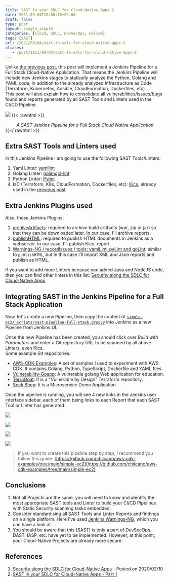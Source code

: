 ```yaml
---
title: SAST in your SDLC for Cloud-Native Apps 2
date: 2021-09-04T10:00:10+02:00
draft: false
type: post
layout: single_simple
categories: [Cloud, SDLC, DevSecOps, Holism]
tags: [SAST]
url: /2021/09/04/sast-in-sdlc-for-cloud-native-apps-2
aliases: 
   - /post/2021/09/04/sast-in-sdlc-for-cloud-native-apps-2
---
```


Unlike [the previous post](/2021/07/06/sast-in-sdlc-for-cloud-native-apps/), this post will implement a Jenkins Pipeline for a Full Stack Cloud-Native Application. That means the Jenkins Pipeline
will include new Jenkins stages to statically analyze the Python, Golang and YAML code, in addition to the already analyzed Infrastructure as Code (Terraform, Kubernetes, Ansible, CloudFormation, Dockerfiles, etc).   
This post will also explain how to consolidate all vulnerabilities/issues/bugs found and reports generated by all SAST Tools and Linters used in the CI/CD Pipeline.

[![](/assets/blog20210904_sast_2/20210904-sast-in-your-cicd-pipeline-full-stack-apps.png)](/assets/blog20210904_sast_2/20210904-sast-in-your-cicd-pipeline-full-stack-apps.png)
{{< rawhtml >}}
<i><center>A SAST Jenkins Pipeline for a Full Stack Cloud Native Application</center></i>
{{</ rawhtml >}}

<!--more--> 

## Extra SAST Tools and Linters used

In this Jenkins Pipeline I am going to use the following SAST Tools/Linters:

1. Yaml Linter: [yamllint](https://github.com/adrienverge/yamllint)
2. Golang Linter: [golangci-lint](https://github.com/golangci/golangci-lint)
3. Python Linter: [Pylint](https://www.pylint.org)
4. IaC (Terraform, K8s, CloudFormation, Dockerfiles, etc): [Kics](https://github.com/checkmarx/kics), already used in the [previous post](/2021/07/06/sast-in-sdlc-for-cloud-native-apps/)

## Extra Jenkins Plugins used

Also, these Jenkins Plugins:
1. [archiveArtifacts](https://www.jenkins.io/doc/pipeline/steps/core): required to archive build artifacts (war, zip or jar) so that they can be downloaded later. In our case, I'll archive reports.
2. [publishHTML](https://www.jenkins.io/doc/pipeline/steps/htmlpublisher): required to publish HTML documents in Jenkins as a webserver. In our case, I'll publish Kics' report.
3. [Warnings-NG / recordIssues / tools: yamlLint, pyLint and goLint](https://www.jenkins.io/doc/pipeline/steps/warnings-ng): similar to `publishHTML`, but in this case I'll import XML and Json reports and publish as HTML.

If you want to add more Linters because you added Java and NodeJS code, then you can find other linters in this list: [Security along the SDLC for Cloud-Native Apps](/2020/02/10/security-along-the-container-based-sdlc/#oss-sec-list).

## Integrating SAST in the Jenkins Pipeline for a Full Stack Application

Now, let's create a new Pipeline, then copy the content of [`simple-ec2/_scripts/sast-pipeline-full-stack.groovy`](../simple-ec2/_scripts/sast-pipeline-full-stack.groovy) into Jenkins as a new Pipeline from Jenkins UI. 

Once the new Pipeline has been created, you should click over *Build with Parameters* and enter a Git repository URL to be scanned by all above Linters, even Kics.   
Some example Git repositories:
* [AWS-CDK-Examples](https://github.com/chilcano/aws-cdk-examples.git): A set of samples I used to experiment with AWS CDK. It contains Golang, Python, TypeScript, Dockerfile and YAML files.
* [Vulnerability-Goapp](https://github.com/Hardw01f/vulnerability-goapp.git): A vulnerable golang Web application for education.
* [TerraGoat](https://github.com/bridgecrewio/terragoat.git): It is a "Vulnerable by Design" Terraform repository.
* [Sock Shop](https://github.com/microservices-demo/microservices-demo.git): It is a Microservice Demo Application.

Once the pipeline is running, you will see 4 new links in the Jenkins user interface sidebar, each of them being links to each Report that each SAST Tool or Linter has generated.

![](/assets/blog20210904_sast_2/20210904-sast-in-your-cicd-pipeline-full-stack-2-aggregate-reports.png)

![](/assets/blog20210904_sast_2/20210904-sast-in-your-cicd-pipeline-full-stack-3-report-yamllint.png)

![](/assets/blog20210904_sast_2/20210904-sast-in-your-cicd-pipeline-full-stack-4-report-pylint.png)

![](/assets/blog20210904_sast_2/20210904-sast-in-your-cicd-pipeline-full-stack-5-report-golint.png)

> If you want to create this pipeline step by step, I recommend you follow this guide: 
> [https://github.com/chilcano/aws-cdk-examples/tree/main/simple-ec2](https://github.com/chilcano/aws-cdk-examples/tree/main/simple-ec2)


## Conclusions

1. Not all Projects are the same, you will need to know and identify the most appropriate SAST tools and Linter to build your CI/CD Pipelines with Static Security scanning tasks embedded. 
2. Consider standardising all SAST Tools and Linter Reports and findings on a single platform. Here I've used [Jenkins Warnings-NG](https://www.jenkins.io/doc/pipeline/steps/warnings-ng), which you can have a look at.
3. You should be aware that this (SAST) is only a part of DevSecOps. DAST, IASP, etc. have yet to be implemented. However, at this point, your Cloud-Native Projects are already more secure.

## References

1. [Security along the SDLC for Cloud-Native Apps](/2020/02/10/security-along-the-container-based-sdlc/#oss-sec-list) - Posted on 2020/02/10
2. [SAST in your SDLC for Cloud-Native Apps - Part 1](/2021/07/06/sast-in-sdlc-for-cloud-native-apps/)
